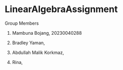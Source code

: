 # LinearAlgebraAssignment

Group Members

1. Mambuna Bojang, 20230040288

2. Bradley Yaman,

3. Abdullah Malik Korkmaz,

4. Rina, 
